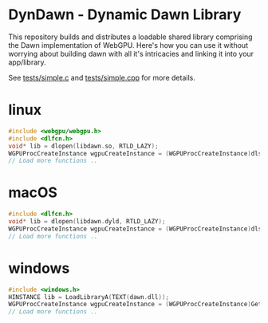 # DynDawn - Dynamic Dawn Library

This repository builds and distributes a loadable shared library comprising the Dawn implementation of WebGPU.
Here's how you can use it without worrying about building dawn with all it's intricacies and linking it into
your app/library.

See [tests/simple.c](tests/simple.c) and [tests/simple.cpp](tests/simple.cpp) for more details.

# linux
```cpp
#include <webgpu/webgpu.h>
#include <dlfcn.h>
void* lib = dlopen(libdawn.so, RTLD_LAZY);
WGPUProcCreateInstance wgpuCreateInstance = (WGPUProcCreateInstance)dlsym(lib, "wgpuCreateInstance");
// Load more functions ..
```

# macOS
```cpp
#include <dlfcn.h>
void* lib = dlopen(libdawn.dyld, RTLD_LAZY);
WGPUProcCreateInstance wgpuCreateInstance = (WGPUProcCreateInstance)dlsym(lib, "wgpuCreateInstance");
// Load more functions ..
```

# windows
```cpp
#include <windows.h>
HINSTANCE lib = LoadLibraryA(TEXT(dawn.dll));
WGPUProcCreateInstance wgpuCreateInstance = (WGPUProcCreateInstance)GetProcAddress(lib, "wgpuCreateInstance");
// Load more functions ..
```
